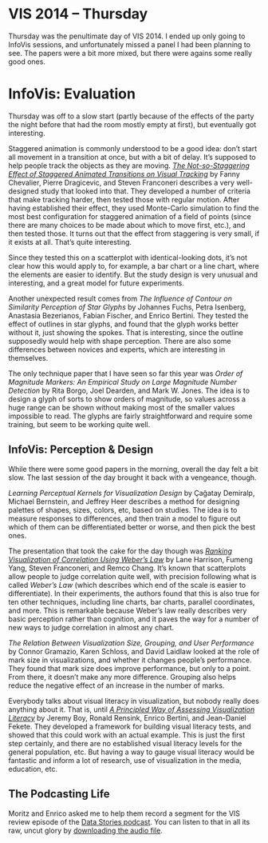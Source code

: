 # VIS 2014 – Thursday

Thursday was the penultimate day of VIS 2014. I ended up only going to InfoVis sessions, and unfortunately missed a panel I had been planning to see. The papers were a bit more mixed, but there were agains some really good ones.

<h1>InfoVis: Evaluation</h1>

Thursday was off to a slow start (partly because of the effects of the party the night before that had the room mostly empty at first), but eventually got interesting.

Staggered animation is commonly understood to be a good idea: don’t start all movement in a transition at once, but with a bit of delay. It’s supposed to help people track the objects as they are moving. <a href="http://fannychevalier.net/animations"><em>The Not-so-Staggering Effect of Staggered Animated Transitions on Visual Tracking</em></a> by Fanny Chevalier, Pierre Dragicevic, and Steven Franconeri describes a very well-designed study that looked into that. They developed a number of criteria that make tracking harder, then tested those with regular motion. After having established their effect, they used Monte-Carlo simulation to find the most best configuration for staggered animation of a field of points (since there are many choices to be made about which to move first, etc.), and then tested those. It turns out that the effect from staggering is very small, if it exists at all. That’s quite interesting.

Since they tested this on a scatterplot with identical-looking dots, it’s not clear how this would apply to, for example, a bar chart or a line chart, where the elements are easier to identify. But the study design is very unusual and interesting, and a great model for future experiments.

Another unexpected result comes from <em>The Influence of Contour on Similarity Perception of Star Glyphs</em> by Johannes Fuchs, Petra Isenberg, Anastasia Bezerianos, Fabian Fischer, and Enrico Bertini. They tested the effect of outlines in star glyphs, and found that the glyph works better without it, just showing the spokes. That is interesting, since the outline supposedly would help with shape perception. There are also some differences between novices and experts, which are interesting in themselves.

The only technique paper that I have seen so far this year was <em>Order of Magnitude Markers: An Empirical Study on Large Magnitude Number Detection</em> by Rita Borgo, Joel Dearden, and Mark W. Jones. The idea is to design a glyph of sorts to show orders of magnitude, so values across a huge range can be shown without making most of the smaller values impossible to read. The glyphs are fairly straightforward and require some training, but seem to be working quite well.

## InfoVis: Perception &amp; Design

While there were some good papers in the morning, overall the day felt a bit slow. The last session of the day brought it back with a vengeance, though.

<em>Learning Perceptual Kernels for Visualization Design</em> by Çağatay Demiralp, Michael Bernstein, and Jeffrey Heer describes a method for designing palettes of shapes, sizes, colors, etc, based on studies. The idea is to measure responses to differences, and then train a model to figure out which of them can be differentiated better or worse, and then pick the best ones.

The presentation that took the cake for the day though was <a href="http://github.com/TuftsVALT/ranking-correlation"><em>Ranking Visualization of Correlation Using Weber’s Law</em></a> by Lane Harrison, Fumeng Yang, Steven Franconeri, and Remco Chang. It’s known that scatterplots allow people to judge correlation quite well, with precision following what is called <em>Weber’s Law</em> (which describes which end of the scale is easier to differentiate). In their experiments, the authors found that this is also true for ten other techniques, including line charts, bar charts, parallel coordinates, and more. This is remarkable because Weber’s law really describes very basic perception rather than cognition, and it paves the way for a number of new ways to judge correlation in almost any chart.

<em>The Relation Between Visualization Size, Grouping, and User Performance</em> by Connor Gramazio, Karen Schloss, and David Laidlaw looked at the role of mark size in visualizations, and whether it changes people’s performance. They found that mark size does improve performance, but only to a point. From there, it doesn’t make any more difference. Grouping also helps reduce the negative effect of an increase in the number of marks.

Everybody talks about visual literacy in visualization, but nobody really does anything about it. That is, until <a href="http://peopleviz.gforge.inria.fr/trunk/vLiteracy/home/"><em>A Principled Way of Assessing Visualization Literacy</em></a> by Jeremy Boy, Ronald Rensink, Enrico Bertini, and Jean-Daniel Fekete. They developed a framework for building visual literacy tests, and showed that this could work with an actual example. This is just the first step certainly, and there are no established visual literacy levels for the general population, etc. But having a way to gauge visual literacy would be fantastic and inform a lot of research, use of visualization in the media, education, etc.

## The Podcasting Life

Moritz and Enrico asked me to help them record a segment for the VIS review episode of the <a href="http://datastori.es">Data Stories podcast</a>. You can listen to that in all its raw, uncut glory by <a href="https://www.dropbox.com/s/avrrkxio3shd3pr/vis-02.m4a?dl=0">downloading the audio file</a>.
